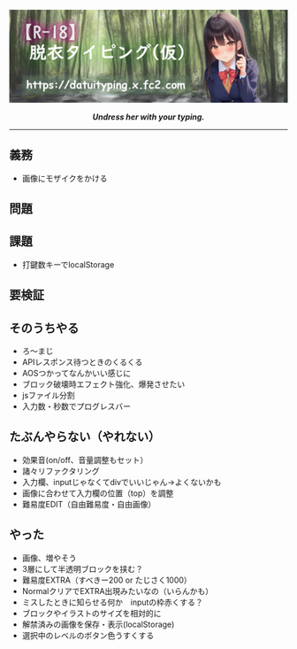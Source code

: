 ![alt](./banner.png)
  
***<div align="center">Undress her with your typing.</div>***
  
  
---
  
  
## 義務
* 画像にモザイクをかける
  
## 問題
  
## 課題
* 打鍵数キーでlocalStorage
  
## 要検証

## そのうちやる
* ろ～まじ
* APIレスポンス待つときのくるくる
* AOSつかってなんかいい感じに
* ブロック破壊時エフェクト強化、爆発させたい
* jsファイル分割
* 入力数・秒数でプログレスバー
  
## たぶんやらない（やれない）
* 効果音(on/off、音量調整もセット）
* 諸々リファクタリング
* 入力欄、inputじゃなくてdivでいいじゃん→よくないかも
* 画像に合わせて入力欄の位置（top）を調整
* 難易度EDIT（自由難易度・自由画像）

## やった
* 画像、増やそう
* 3層にして半透明ブロックを挟む？
* 難易度EXTRA（すべきー200 or たじさく1000）
* NormalクリアでEXTRA出現みたいなの（いらんかも）
* ミスしたときに知らせる何か　inputの枠赤くする？
* ブロックやイラストのサイズを相対的に
* 解禁済みの画像を保存・表示(localStorage)
* 選択中のレベルのボタン色うすくする
